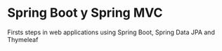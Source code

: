 # Spring Boot y Spring MVC
Firsts steps in web applications using Spring Boot, Spring Data JPA and Thymeleaf
